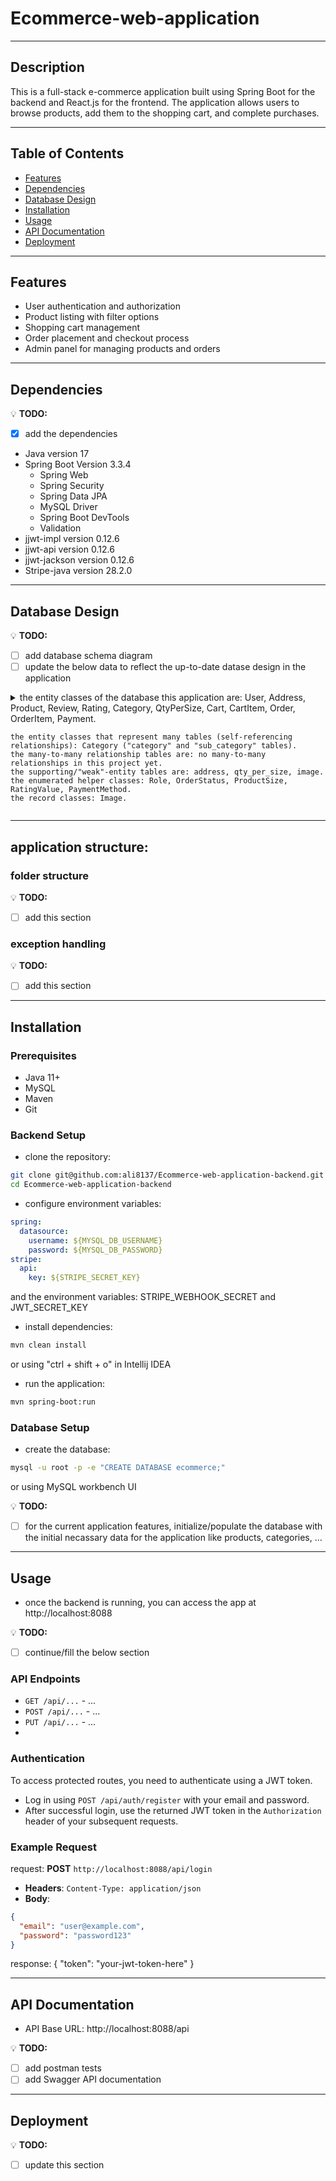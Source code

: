 # Ecommerce-web-application

---

## Description
This is a full-stack e-commerce application built using Spring Boot for the backend and React.js for the frontend. The application allows users to browse products, add them to the shopping cart, and complete purchases.

---

## Table of Contents
- [Features](#features)
- [Dependencies](#dependencies)
- [Database Design](#Database-Design)
- [Installation](#installation)
- [Usage](#usage)
- [API Documentation](#API-Documentation)
- [Deployment](#deployment)

---

## Features
- User authentication and authorization
- Product listing with filter options
- Shopping cart management
- Order placement and checkout process
- Admin panel for managing products and orders

---

## Dependencies
💡 **TODO:** 
- [x] add the dependencies
- Java version 17
- Spring Boot Version 3.3.4
  - Spring Web
  - Spring Security
  - Spring Data JPA
  - MySQL Driver
  - Spring Boot DevTools
  - Validation
- jjwt-impl version 0.12.6
- jjwt-api version 0.12.6
- jjwt-jackson version 0.12.6
- Stripe-java version 28.2.0

---

## Database Design
💡 **TODO:** 
- [ ] add database schema diagram
- [ ] update the below data to reflect the up-to-date datase design in the application

<details>
  <summary>
    the entity classes of the database this application are: User, Address, Product, Review, Rating, Category, QtyPerSize, Cart, CartItem, Order, OrderItem, Payment.

    the entity classes that represent many tables (self-referencing relationships): Category ("category" and "sub_category" tables).
    the many-to-many relationship tables are: no many-to-many relationships in this project yet.
    the supporting/"weak"-entity tables are: address, qty_per_size, image.
    the enumerated helper classes: Role, OrderStatus, ProductSize, RatingValue, PaymentMethod.
    the record classes: Image.
  </summary>

  - relationships:
    - user table:
      - has one-to-many relationship with cart table
      - has one-to-many relationship with order table
      - has one-to-many relationship with payment table
      - has one-to-many relationship with address table
      - has one-to-many relationship with review table
      - has one-to-many relationship with rating table
    - address table:
      - has many-to-one relationship with user table
    - product table:
      - has one-to-one relationship with cart_item table
      - has one-to-one relationship with order_item table
      - has one-to-many relationship with review table
      - has one-to-many relationship with rating table
      - has many-to-one relationship with category table
      - has one-to-many (or can be one-to-one, that is when using alternative design for this table) relationship with qty_per_size table
    - review table:
      - has many-to-one relationship with product table
      - has many-to-one relationship with user table
      - has one-to-many relationship with rating table
    - rating table:
      - has many-to-one relationship with product table
      - has many-to-one relationship with user table
      - has many-to-one relationship with review table
    - category table:
      - has one-to-many relationship with product table
      - has one-to-many relationship with sub_category table
    - sub_category table:
      - has many-to-one relationship with category table
    - qty_per_size table:
      - has many-to-one (or can be one-to-one, that is when using alternative design for this table) relationship with product table
    - cart table:
      - has many-to-one relationship with user table
      - has one-to-many relationship with cart_item table
    - cart_item table:
      - has one-to-one relationship with product table
      - has many-to-one relationship with cart table
    - order table:
      - has many-to-one relationship with user table
      - has one-to-many relationship with order_item table
    - order_item:
      - has one-to-one relationship with product table
      - has many-to-one relationship with order table
    - Payment:
      - has one-to-one relationship with order table

  - association of the database tables with their functionsalities/features in the application:
    - product table:
      - to display store products (along with filteration)
    - user table:
      - for authentication
      - for payment process
    - address table:
      - for payment process
    - review table:
      - for products reviews
    - rating table:
      - for products ratings
    - category:
      - for product filteration
    - qty_per_size table:
      - to check the stock status of the product
    - cart and cart_item tables:
      - for checkout process
    - order and order_item tables:
      - for ordering process
    - Payment:
      - to complete user's payment process
</details>

---

## application structure:


### folder structure
💡 **TODO:** 
- [ ] add this section

### exception handling
💡 **TODO:** 
- [ ] add this section

---

## Installation


### Prerequisites
- Java 11+
- MySQL
- Maven
- Git


### Backend Setup
- clone the repository:

```bash
git clone git@github.com:ali8137/Ecommerce-web-application-backend.git
cd Ecommerce-web-application-backend
```

- configure environment variables:

```YAML
spring:
  datasource:
    username: ${MYSQL_DB_USERNAME}
    password: ${MYSQL_DB_PASSWORD}
stripe:
  api:
    key: ${STRIPE_SECRET_KEY}
```

and the environment variables: STRIPE_WEBHOOK_SECRET and JWT_SECRET_KEY

- install dependencies:

```bash
mvn clean install
```

or using "ctrl + shift + o" in Intellij IDEA

- run the application:

```bash
mvn spring-boot:run
```


### Database Setup
- create the database:

```bash
mysql -u root -p -e "CREATE DATABASE ecommerce;"
```

or using MySQL workbench UI

💡 **TODO:** 
- [ ] for the current application features, initialize/populate the database with the initial necassary data for the application like products, categories, ...

---

## Usage
- once the backend is running, you can access the app at http://localhost:8088

💡 **TODO:** 
- [ ] continue/fill the below section
### API Endpoints
- `GET /api/...` - ...
- `POST /api/...` - ...
- `PUT /api/...` - ...
- 

### Authentication
To access protected routes, you need to authenticate using a JWT token. 
- Log in using `POST /api/auth/register` with your email and password.
- After successful login, use the returned JWT token in the `Authorization` header of your subsequent requests.

### Example Request
request: 
**POST** `http://localhost:8088/api/login`
- **Headers**: `Content-Type: application/json`
- **Body**:
```json
{
  "email": "user@example.com",
  "password": "password123"
}
```

response:
{
  "token": "your-jwt-token-here"
}

---

## API Documentation
- API Base URL: http://localhost:8088/api

💡 **TODO:** 
- [ ] add postman tests
- [ ] add Swagger API documentation

---

## Deployment

💡 **TODO:** 
- [ ] update this section
